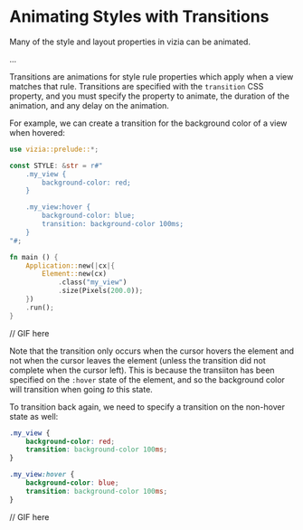 # Animating Styles with Transitions

Many of the style and layout properties in vizia can be animated. 

...

Transitions are animations for style rule properties which apply when a view matches that rule. Transitions are specified with the `transition` CSS property, and you must specify the property to animate, the duration of the animation, and any delay on the animation.

For example, we can create a transition for the background color of a view when hovered:

```rust
use vizia::prelude::*;

const STYLE: &str = r#"
    .my_view {
        background-color: red;
    }

    .my_view:hover {
        background-color: blue;
        transition: background-color 100ms;
    }
"#;

fn main () {
    Application::new(|cx|{
        Element::new(cx)
            .class("my_view")
            .size(Pixels(200.0));
    })
    .run();
}

```

// GIF here

Note that the transition only occurs when the cursor hovers the element and not when the cursor leaves the element (unless the transition did not complete when the cursor left). This is because the transiiton has been specified on the `:hover` state of the element, and so the background color will transition when going *to* this state.

To transition back again, we need to specify a transition on the non-hover state as well:

```css
.my_view {
    background-color: red;
    transition: background-color 100ms;
}

.my_view:hover {
    background-color: blue;
    transition: background-color 100ms;
}
```

// GIF here